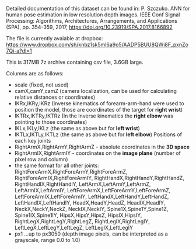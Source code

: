Detailed documentation of this dataset can be found in:
P. Szczuko. ANN for human pose estimation in low resolution depth images. IEEE Conf Signal Processing: Algorithms, Architectures, Arrangements, and Applications (SPA), pp. 354-359, 2017, https://doi.org/10.23919/SPA.2017.8166892


The file is currently avaiable at dropbox:
https://www.dropbox.com/sh/knbz1sk5ml6a9o5/AADP5BUU8QWi8F_pxnZo7Qi-a?dl=1

This is 317MB 7z archive containing csv file, 3.6GB large.

Columns are as follows:

- scale (fixed, not used)
- camX,camY,camZ (camera localization, can be used for calculating relative distances or coordinates)
- IKRx,IKRy,IKRz (Inverse kinematics of forearm-arm-hand were used to position the model, those are coordinates of the target for **right wrist**)
- IKTRx,IKTRy,IKTRz  (In the Inverse kinematics the **right elbow** was pointing to those coordinates)
- IKLx,IKLy,IKLz  (the same as above but for **left wrist**)
- IKTLx,IKTLy,IKTLz (the same as above but for **left elbow**)
Positions of each key joints
- RightArmX,RightArmY,RightArmZ - absolute coordinates in the **3D space**
- RightArmIX,RightArmIY - coordinates on the **image plane** (number of pixel row and column)
- the same format for all other joints: RightForeArmX,RightForeArmY,RightForeArmZ, RightForeArmIX,RightForeArmIY, RightHandX,RightHandY,RightHandZ, RightHandIX,RightHandIY, LeftArmX,LeftArmY,LeftArmZ, LeftArmIX,LeftArmIY, LeftForeArmX,LeftForeArmY,LeftForeArmZ, LeftForeArmIX,LeftForeArmIY, LeftHandX,LeftHandY,LeftHandZ, LeftHandIX,LeftHandIY, HeadX,HeadY,HeadZ, HeadIX,HeadIY, NeckX,NeckY,NeckZ, NeckIX,NeckIY, Spine1X,Spine1Y,Spine1Z, Spine1IX,Spine1IY, HipsX,HipsY,HipsZ, HipsIX,HipsIY, RightLegX,RightLegY,RightLegZ, RightLegIX,RightLegIY, LeftLegX,LeftLegY,LeftLegZ, LeftLegIX,LeftLegIY
- px1 ...up to px3050 (depth image pixels, can be interpreted as a grayscale, range 0.0 to 1.0)
